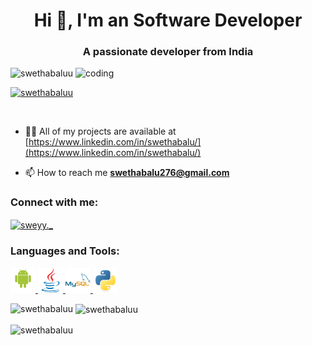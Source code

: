 <h1 align="center">Hi 👋, I'm an Software Developer</h1>
<h3 align="center">A passionate developer from India</h3>

<image align ="right" alt="coding" width="400" src="https://cdn.dribbble.com/users/4055494/screenshots/15215756/media/d2b66c4ca0192aa26d103448b3d1518b.gif">

<p align="left"> <img src="https://komarev.com/ghpvc/?username=swethabaluu&label=Profile%20views&color=0e75b6&style=flat" alt="swethabaluu" /> </p>

<p align="left"> <a href="https://github.com/ryo-ma/github-profile-trophy"><img src="https://github-profile-trophy.vercel.app/?username=swethabaluu" alt="swethabaluu" /></a> </p>

<p align="left"> <a href="https://twitter.com/" target="blank"><img src="https://img.shields.io/twitter/follow/?logo=twitter&style=for-the-badge" alt="" /></a> </p>

- 👨‍💻 All of my projects are available at [https://www.linkedin.com/in/swethabalu/](https://www.linkedin.com/in/swethabalu/)

- 📫 How to reach me **swethabalu276@gmail.com**

<h3 align="left">Connect with me:</h3>
<p align="left">
<a href="https://instagram.com/sweyy._" target="blank"><img align="center" src="https://raw.githubusercontent.com/rahuldkjain/github-profile-readme-generator/master/src/images/icons/Social/instagram.svg" alt="sweyy._" height="30" width="40" /></a>
</p>

<h3 align="left">Languages and Tools:</h3>
<p align="left"> <a href="https://developer.android.com" target="_blank" rel="noreferrer"> <img src="https://raw.githubusercontent.com/devicons/devicon/master/icons/android/android-original-wordmark.svg" alt="android" width="40" height="40"/> </a> <a href="https://www.java.com" target="_blank" rel="noreferrer"> <img src="https://raw.githubusercontent.com/devicons/devicon/master/icons/java/java-original.svg" alt="java" width="40" height="40"/> </a> <a href="https://www.mysql.com/" target="_blank" rel="noreferrer"> <img src="https://raw.githubusercontent.com/devicons/devicon/master/icons/mysql/mysql-original-wordmark.svg" alt="mysql" width="40" height="40"/> </a> <a href="https://www.python.org" target="_blank" rel="noreferrer"> <img src="https://raw.githubusercontent.com/devicons/devicon/master/icons/python/python-original.svg" alt="python" width="40" height="40"/> </a> </p>

<p><img align="left" src="https://github-readme-stats.vercel.app/api/top-langs?username=swethabaluu&show_icons=true&locale=en&layout=compact" alt="swethabaluu" /></p>

<p>&nbsp;<img align="center" src="https://github-readme-stats.vercel.app/api?username=swethabaluu&show_icons=true&locale=en" alt="swethabaluu" /></p>

<p><img align="center" src="https://github-readme-streak-stats.herokuapp.com/?user=swethabaluu&" alt="swethabaluu" /></p>
